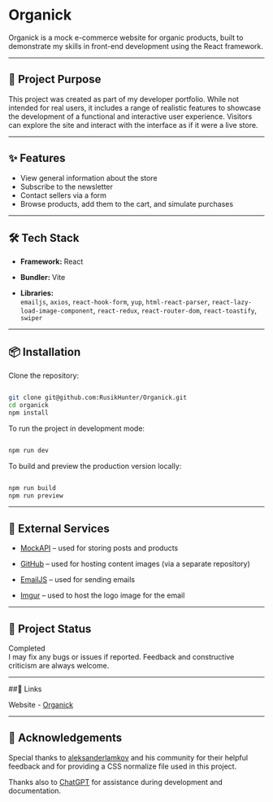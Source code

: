 # Organick

Organick is a mock e-commerce website for organic products, built to demonstrate my skills in front-end development using the React framework.

---

## 🛒 Project Purpose

This project was created as part of my developer portfolio. While not intended for real users, it includes a range of realistic features to showcase the development of a functional and interactive user experience. Visitors can explore the site and interact with the interface as if it were a live store.

---

## ✨ Features

- View general information about the store  
- Subscribe to the newsletter  
- Contact sellers via a form  
- Browse products, add them to the cart, and simulate purchases

---

## 🛠️ Tech Stack

- **Framework:** React  

- **Bundler:** Vite  

- **Libraries:**  
    `emailjs`, `axios`, `react-hook-form`, `yup`,
    `html-react-parser`, `react-lazy-load-image-component`,
    `react-redux`, `react-router-dom`, `react-toastify`, `swiper`

---

## 📦 Installation

Clone the repository:

```bash

git clone git@github.com:RusikHunter/Organick.git
cd organick
npm install
```

To run the project in development mode:

```bash

npm run dev
```

To build and preview the production version locally:

```bash

npm run build
npm run preview
```

---

## 🔌 External Services

- [MockAPI](https://mockapi.io/) – used for storing posts and products  

- [GitHub](https://github.com/) – used for hosting content images (via a separate repository)  

- [EmailJS](https://www.emailjs.com/) – used for sending emails  

- [Imgur](https://imgur.com/) – used to host the logo image for the email

---

## 🚀 Project Status

Completed  
I may fix any bugs or issues if reported. Feedback and constructive criticism are always welcome.

---

##📎 Links

Website - [Organick](https://organick-nu.vercel.app/)

---

## 🙏 Acknowledgements

Special thanks to [aleksanderlamkov](https://github.com/aleksanderlamkov) and his community for their helpful feedback and for providing a CSS normalize file used in this project.

Thanks also to [ChatGPT](https://openai.com/chatgpt) for assistance during development and documentation.
